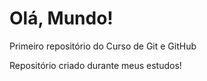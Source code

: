 # Olá, Mundo!
 Primeiro repositório do Curso de Git e GitHub

 Repositório criado durante meus estudos!

 




 



 
